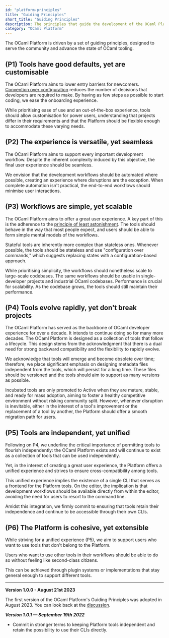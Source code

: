 ```yaml
---
id: "platform-principles"
title: "Guiding Principles"
short_title: "Guiding Principles"
description: The principles that guide the development of the OCaml Platform.
category: "OCaml Platform"
---
```


The OCaml Platform is driven by a set of guiding principles, designed to serve
the community and advance the state of OCaml tooling.

## (P1) Tools have good defaults, yet are customisable

The OCaml Platform aims to lower entry barriers for newcomers.
[Convention over configuration](https://en.wikipedia.org/wiki/Convention_over_configuration)
reduces the number of decisions that developers are required to make. By having
as few steps as possible to start coding, we ease the onboarding experience.

While prioritising ease of use and an out-of-the-box experience, tools should
allow customisation for power users, understanding that projects differ in their
requirements and that the Platform should be flexible enough to accommodate
these varying needs.

## (P2) The experience is versatile, yet seamless

The OCaml Platform aims to support every important development workflow. Despite
the inherent complexity induced by this objective, the final user experience
should be seamless.

We envision that the development workflows should be automated where possible,
creating an experience where disruptions are the exception. When complete
automation isn't practical, the end-to-end workflows should minimise user
interactions.

## (P3) Workflows are simple, yet scalable

The OCaml Platform aims to offer a great user experience. A key part of this is
the adherence to the
[principle of least astonishment](https://en.wikipedia.org/wiki/Principle_of_least_astonishment).
The tools should behave in the way that most people expect, and users should be
able to form simple mental models of the workflows.

Stateful tools are inherently more complex than stateless ones. Whenever
possible, the tools should be stateless and use "configuration over commands,"
which suggests replacing states with a configuration-based approach.

While prioritising simplicity, the workflows should nonetheless scale to
large-scale codebases. The same workflows should be usable in single-developer
projects and industrial OCaml codebases. Performance is crucial for
scalability. As the codebase grows, the tools should still maintain their
performance.

## (P4) Tools evolve rapidly, yet don't break projects

The OCaml Platform has served as the backbone of OCaml developer experience for
over a decade. It intends to continue doing so for many more decades. The
OCaml Platform is designed as a collection of tools that follow a lifecycle.
This design stems from the acknowledgment that there is a dual need for strong
backward compatibility and the flexibility to rapidly evolve.

We acknowledge that tools will emerge and become obsolete over time;
therefore, we place significant emphasis on designing metadata files independent
from the tools, which will persist for a long time. These files should be
versioned and the tools should aim to support as many versions as possible.

Incubated tools are only promoted to Active when they are mature, stable, and
ready for mass adoption, aiming to foster a healthy competitive environment
without risking community split. However, whenever disruption is inevitable,
either in the interest of a tool's improvement or the replacement of a
tool by another, the Platform should offer a smooth migration path for users.

## (P5) Tools are independent, yet unified

Following on P4, we underline the critical importance of permitting tools to
flourish independently: the OCaml Platform exists and will continue to exist as
a collection of tools that can be used independently.

Yet, in the interest of creating a great user experience, the Platform offers a
unified experience and strives to ensure cross-compatibility among tools.

This unified experience implies the existence of a single CLI that serves as a
frontend for the Platform tools. On the editor, the implication is that
development workflows should be available directly from within the editor,
avoiding the need for users to resort to the command line.

Amidst this integration, we firmly commit to ensuring that tools retain their
independence and continue to be accessible through their own CLIs.

## (P6) The Platform is cohesive, yet extensible

While striving for a unified experience (P5), we aim to support users who want
to use tools that don't belong to the Platform.

Users who want to use other tools in their workflows should be able to do so
without feeling like second-class citizens.

This can be achieved through plugin systems or implementations that stay
general enough to support different tools.


****

**Version 1.0.0 - August 21st 2023**

The first version of the OCaml Platform's Guiding Principles was adopted in
August 2023. You can look back at the
[discussion](https://discuss.ocaml.org/t/a-roadmap-for-the-ocaml-platform-seeking-your-feedback/12238).

***Version 1.0.1 — September 19th 2022***

- Commit in stronger terms to keeping Platform tools independent and retain the
  possibility to use their CLIs directly.
